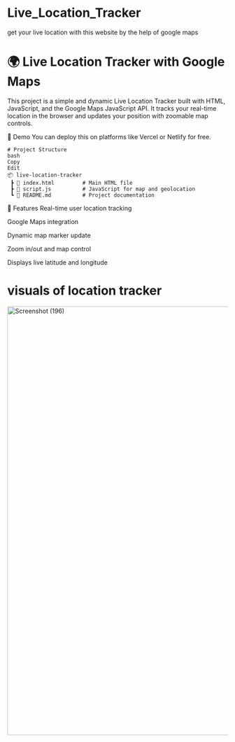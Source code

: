 # Live_Location_Tracker
get your live location with this website by the help of google maps 
# 🌍 Live Location Tracker with Google Maps
This project is a simple and dynamic Live Location Tracker built with HTML, JavaScript, and the Google Maps JavaScript API. It tracks your real-time location in the browser and updates your position with zoomable map controls.

🚀 Demo
You can deploy this on platforms like Vercel or Netlify for free.
```
# Project Structure
bash
Copy
Edit
📦 live-location-tracker
 ┣ 📄 index.html         # Main HTML file
 ┣ 📄 script.js          # JavaScript for map and geolocation
 ┗ 📄 README.md          # Project documentation
```
📸 Features
Real-time user location tracking

Google Maps integration

Dynamic map marker update

Zoom in/out and map control

Displays live latitude and longitude
# visuals of location tracker
<img width="990" height="980" alt="Screenshot (196)" src="https://github.com/user-attachments/assets/020ec7b0-5b00-4f0e-80d6-24d3e48771d6" />



